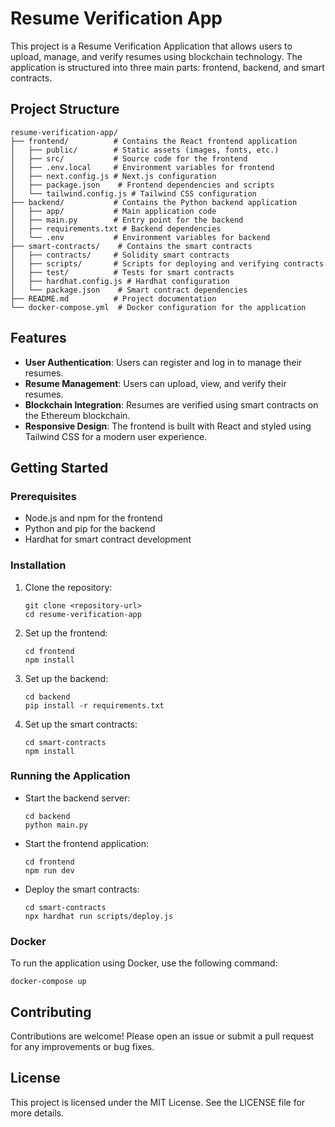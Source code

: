 # Resume Verification App

This project is a Resume Verification Application that allows users to upload, manage, and verify resumes using blockchain technology. The application is structured into three main parts: frontend, backend, and smart contracts.

## Project Structure

```
resume-verification-app/
├── frontend/          # Contains the React frontend application
│   ├── public/        # Static assets (images, fonts, etc.)
│   ├── src/           # Source code for the frontend
│   ├── .env.local     # Environment variables for frontend
│   ├── next.config.js # Next.js configuration
│   ├── package.json    # Frontend dependencies and scripts
│   └── tailwind.config.js # Tailwind CSS configuration
├── backend/           # Contains the Python backend application
│   ├── app/           # Main application code
│   ├── main.py        # Entry point for the backend
│   ├── requirements.txt # Backend dependencies
│   └── .env           # Environment variables for backend
├── smart-contracts/    # Contains the smart contracts
│   ├── contracts/     # Solidity smart contracts
│   ├── scripts/       # Scripts for deploying and verifying contracts
│   ├── test/          # Tests for smart contracts
│   ├── hardhat.config.js # Hardhat configuration
│   └── package.json    # Smart contract dependencies
├── README.md          # Project documentation
└── docker-compose.yml  # Docker configuration for the application
```

## Features

- **User Authentication**: Users can register and log in to manage their resumes.
- **Resume Management**: Users can upload, view, and verify their resumes.
- **Blockchain Integration**: Resumes are verified using smart contracts on the Ethereum blockchain.
- **Responsive Design**: The frontend is built with React and styled using Tailwind CSS for a modern user experience.

## Getting Started

### Prerequisites

- Node.js and npm for the frontend
- Python and pip for the backend
- Hardhat for smart contract development

### Installation

1. Clone the repository:
   ```
   git clone <repository-url>
   cd resume-verification-app
   ```

2. Set up the frontend:
   ```
   cd frontend
   npm install
   ```

3. Set up the backend:
   ```
   cd backend
   pip install -r requirements.txt
   ```

4. Set up the smart contracts:
   ```
   cd smart-contracts
   npm install
   ```

### Running the Application

- Start the backend server:
  ```
  cd backend
  python main.py
  ```

- Start the frontend application:
  ```
  cd frontend
  npm run dev
  ```

- Deploy the smart contracts:
  ```
  cd smart-contracts
  npx hardhat run scripts/deploy.js
  ```

### Docker

To run the application using Docker, use the following command:
```
docker-compose up
```

## Contributing

Contributions are welcome! Please open an issue or submit a pull request for any improvements or bug fixes.

## License

This project is licensed under the MIT License. See the LICENSE file for more details.